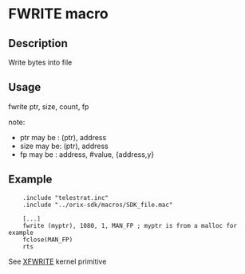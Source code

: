 # FWRITE macro

## Description

Write bytes into file

## Usage

fwrite ptr, size, count, fp

note:

* ptr may be : (ptr), address
* size may be: (ptr), address
* fp may be  : address, #value, {address,y}

## Example

```ca65
    .include "telestrat.inc"
    .include "../orix-sdk/macros/SDK_file.mac"

    [...]
    fwrite (myptr), 1080, 1, MAN_FP ; myptr is from a malloc for example
    fclose(MAN_FP)
    rts
```

See [XFWRITE](../../../kernel/primitives/xwrite) kernel primitive
